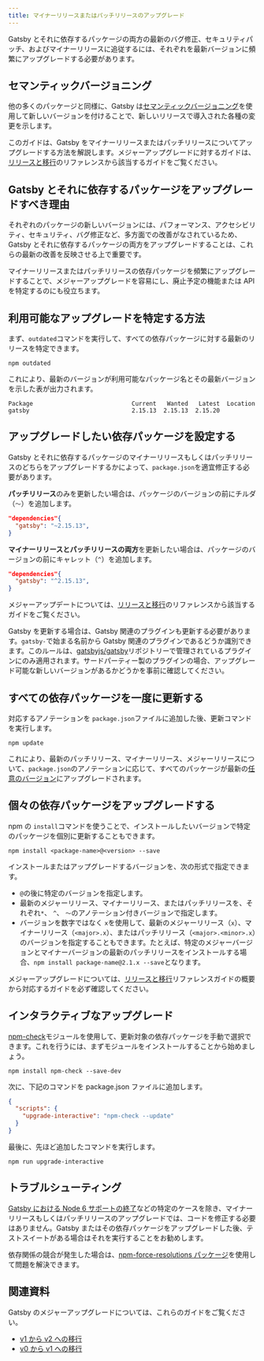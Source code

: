 ```yaml
---
title: マイナーリリースまたはパッチリリースのアップグレード
---
```


Gatsby とそれに依存するパッケージの両方の最新のバグ修正、セキュリティパッチ、およびマイナーリリースに追従するには、それぞれを最新バージョンに頻繁にアップグレードする必要があります。

## セマンティックバージョニング

他の多くのパッケージと同様に、Gatsby は[セマンティックバージョニング](https://semver.org/)を使用して新しいバージョンを付けることで、新しいリリースで導入された各種の変更を示します。

このガイドは、Gatsby をマイナーリリースまたはパッチリリースについてアップグレードする方法を解説します。メジャーアップグレードに対するガイドは、[リリースと移行](/docs/releases-and-migration/)のリファレンスから該当するガイドをご覧ください。

## Gatsby とそれに依存するパッケージをアップグレードすべき理由

それぞれのパッケージの新しいバージョンには、パフォーマンス、アクセシビリティ、セキュリティ、バグ修正など、多方面での改善がなされているため、Gatsby とそれに依存するパッケージの両方をアップグレードすることは、これらの最新の改善を反映させる上で重要です。

マイナーリリースまたはパッチリリースの依存パッケージを頻繁にアップグレードすることで、メジャーアップグレードを容易にし、廃止予定の機能または API を特定するのにも役立ちます。

## 利用可能なアップグレードを特定する方法

まず、`outdated`コマンドを実行して、すべての依存パッケージに対する最新のリリースを特定できます。

```shell
npm outdated
```

これにより、最新のバージョンが利用可能なパッケージ名とその最新バージョンを示した表が出力されます。

```shell
Package                            Current   Wanted   Latest  Location
gatsby                             2.15.13  2.15.13  2.15.20
```

## アップグレードしたい依存パッケージを設定する

Gatsby とそれに依存するパッケージのマイナーリリースもしくはパッチリリースのどちらをアップグレードするかによって、`package.json`を適宜修正する必要があります。

**パッチリリース**のみを更新したい場合は、パッケージのバージョンの前にチルダ（`〜`）を追加します。

```json:title=package.json
"dependencies"{
  "gatsby": "~2.15.13",
}
```

**マイナーリリースとパッチリリースの両方**を更新したい場合は、パッケージのバージョンの前にキャレット（`^`）を追加します。

```json:title=package.json
"dependencies"{
  "gatsby": "^2.15.13",
}
```

メジャーアップデートについては、[リリースと移行](/docs/releases-and-migration/)のリファレンスから該当するガイドをご覧ください。

Gatsby を更新する場合は、Gatsby 関連のプラグインも更新する必要があります。`gatsby-`で始まる名前から Gatsby 関連のプラグインであるどうか識別できます。このルールは、[gatsbyjs/gatsby](https://github.com/gatsbyjs/gatsby)リポジトリーで管理されているプラグインにのみ適用されます。サードパーティー製のプラグインの場合、アップグレード可能な新しいバージョンがあるかどうかを事前に確認してください。

## すべての依存パッケージを一度に更新する

対応するアノテーションを `package.json`ファイルに追加した後、更新コマンドを実行します。

```shell
npm update
```

これにより、最新のパッチリリース、マイナーリリース、メジャーリリースについて、`package.json`のアノテーションに応じて、すべてのパッケージが最新の[任意のバージョン](https://docs.npmjs.com/cli/outdated)にアップグレードされます。

## 個々の依存パッケージをアップグレードする

npm の `install`コマンドを使うことで、インストールしたいバージョンで特定のパッケージを個別に更新することもできます。

```shell
npm install <package-name>@<version> --save
```

インストールまたはアップグレードするバージョンを、次の形式で指定できます。

- `@`の後に特定のバージョンを指定します。
- 最新のメジャーリリース、マイナーリリース、またはパッチリリースを、それぞれ`*`、 `^`、 `〜`のアノテーション付きバージョンで指定します。
- バージョンを数字ではなく `x`を使用して、最新のメジャーリリース（`x`）、マイナーリリース（`<major>.x`）、またはパッチリリース（`<major>.<minor>.x`）のバージョンを指定することもできます。たとえば、特定のメジャーバージョンとマイナーバージョンの最新のパッチリリースをインストールする場合、`npm install package-name@2.1.x --save`となります。

メジャーアップグレードについては、[リリースと移行](/docs/releases-and-migration/)リファレンスガイドの概要から対応するガイドを必ず確認してください。

## インタラクティブなアップグレード

[npm-check](https://www.npmjs.com/package/npm-check)モジュールを使用して、更新対象の依存パッケージを手動で選択できます。これを行うには、まずモジュールをインストールすることから始めましょう。

```shell
npm install npm-check --save-dev
```

次に、下記のコマンドを package.json ファイルに追加します。

```json:title=package.json
{
  "scripts": {
    "upgrade-interactive": "npm-check --update"
  }
}
```

最後に、先ほど追加したコマンドを実行します。

```shell
npm run upgrade-interactive
```

## トラブルシューティング

[Gatsby における Node 6 サポートの終了](/blog/2019-06-18-dropping-support-for-node-6/)などの特定のケースを除き、マイナーリリースもしくはパッチリリースのアップグレードでは、コードを修正する必要はありません。Gatsby またはその依存パッケージをアップグレードした後、テストスイートがある場合はそれを実行することをお勧めします。

依存関係の競合が発生した場合は、[npm-force-resolutions パッケージ](https://www.npmjs.com/package/npm-force-resolutions?activeTab=readme)を使用して問題を解決できます。

## 関連資料

Gatsby のメジャーアップグレードについては、これらのガイドをご覧ください。

- [v1 から v2 への移行](/docs/migrating-from-v1-to-v2/)
- [v0 から v1 への移行](/docs/migrating-from-v0-to-v1/)
